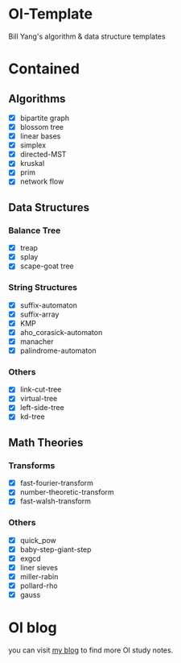 # OI-Template
Bill Yang's algorithm &amp; data structure templates

# Contained
## Algorithms
- [x] bipartite graph
- [x] blossom tree
- [x] linear bases
- [x] simplex
- [x] directed-MST
- [x] kruskal
- [x] prim
- [x] network flow
## Data Structures
### Balance Tree
- [x] treap
- [x] splay
- [x] scape-goat tree
### String Structures
- [x] suffix-automaton
- [x] suffix-array
- [x] KMP
- [x] aho_corasick-automaton
- [x] manacher
- [x] palindrome-automaton
### Others
- [x] link-cut-tree
- [x] virtual-tree
- [x] left-side-tree
- [x] kd-tree
## Math Theories
### Transforms
- [x] fast-fourier-transform
- [x] number-theoretic-transform
- [x] fast-walsh-transform
### Others
- [x] quick_pow
- [x] baby-step-giant-step
- [x] exgcd
- [x] liner sieves
- [x] miller-rabin
- [x] pollard-rho
- [x] gauss

# OI blog
you can visit [my blog](https://blog.bill.moe) to find more OI study notes.
